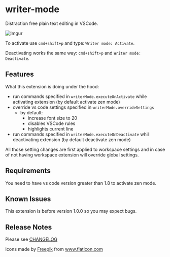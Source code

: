 # writer-mode

Distraction free plain text editing in VSCode.

![Imgur](https://i.imgur.com/33zYvoE.gif)

To activate use `cmd+shift+p` and type: `Writer mode: Activate`.

Deactivating works the same way: `cmd+shift+p` and `Writer mode: Deactivate`.

## Features

What this extension is doing under the hood:

- run commands specified in `writerMode.executeOnActivate` while activating extension (by default activate zen mode)
- override vs code settings specified in `writerMode.overrideSettings`
  - by default:
    - increase font size to 20
    - disables VSCode rules
    - highlights current line
- run commands specified in `writerMode.executeOnDeactivate` whil deactivating extension (by default deactivate zen mode)

All those setting changes are first applied to workspace settings and in case of not having workspace extension will override global settings.

## Requirements

You need to have vs code version greater than 1.8 to activate zen mode.

## Known Issues

This extension is before version 1.0.0 so you may expect bugs.

## Release Notes

Please see [CHANGELOG](./CHANGELOG.md)

<div>Icons made by <a href="https://www.freepik.com" title="Freepik">Freepik</a> from <a href="https://www.flaticon.com/" title="Flaticon">www.flaticon.com</a></div>
